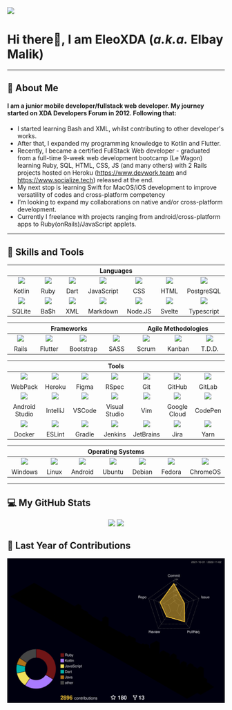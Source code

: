 <div align="left">
    <img src="https://komarev.com/ghpvc/?username=EleoXDA&style=for-the-badge">
</div>

# **Hi there👋, I am EleoXDA (*a.k.a.* Elbay Malik)**
  
---
## :information_desk_person:  About Me
#### I am a junior mobile developer/fullstack web developer. My journey started on XDA Developers Forum in 2012. Following that:

- I started learning Bash and XML, whilst contributing to other developer's works.
- After that, I expanded my programming knowledge to Kotlin and Flutter.
- Recently, I became a certified FullStack Web developer - graduated from a full-time 9-week web development bootcamp (Le Wagon) learning Ruby, SQL, HTML, CSS, JS (and many others) with 2 Rails projects hosted on Heroku (https://www.devwork.team and https://www.socialize.tech) released at the end.
- My next stop is learning Swift for MacOS/iOS development to improve versatility of codes and cross-platform competency
- I’m looking to expand my collaborations on native and/or cross-platform development.
- Currently I freelance with projects ranging from android/cross-platform apps to Ruby(onRails)/JavaScript applets.

---

## :wrench:  Skills and Tools
<div align="center">
<table>
  <thead>
    <tr>
      <th colspan="7">Languages</th>
    </tr>
  </thead>
  <tr> <td align="center" width=110> <img height=60 src="https://cdn.jsdelivr.net/gh/devicons/devicon/icons/kotlin/kotlin-original.svg"/> </td><td align="center" width=110> <img height=60 src="https://cdn.jsdelivr.net/gh/devicons/devicon/icons/ruby/ruby-original.svg"/> </td><td align="center" width=110> <img height=60 src="https://cdn.jsdelivr.net/gh/devicons/devicon/icons/dart/dart-original.svg"/> </td><td align="center" width=110> <img height=60 src="https://cdn.jsdelivr.net/gh/devicons/devicon/icons/javascript/javascript-plain.svg"/> </td><td align="center" width=110> <img height=60 src="https://cdn.jsdelivr.net/gh/devicons/devicon/icons/css3/css3-original.svg"/> </td><td align="center" width=110> <img height=60 src="https://cdn.jsdelivr.net/gh/devicons/devicon/icons/html5/html5-original.svg"/> </td><td align="center" width=110> <img height=60 src="https://cdn.jsdelivr.net/gh/devicons/devicon/icons/postgresql/postgresql-original.svg"/> </td></tr><tr> <td align="center" width=110>Kotlin</td><td align="center" width=110>Ruby</td><td align="center" width=110>Dart</td><td align="center" width=110>JavaScript</td><td align="center" width=110>CSS</td><td align="center" width=110>HTML</td><td align="center" width=110>PostgreSQL</td></tr><tr><td align="center" width=110> <img height=60 src="https://cdn.jsdelivr.net/gh/devicons/devicon/icons/sqlite/sqlite-original.svg"/> </td><td align="center" width=110> <img height=60 src="https://cdn.jsdelivr.net/gh/devicons/devicon/icons/bash/bash-original.svg"/> </td><td align="center" width=110> <img width=60 src="https://user-images.githubusercontent.com/27622683/192120006-9901e9c3-7567-4c2b-85b9-b414dc8445cb.png"/> </td><td align="center" width=110> <img height=60 src="https://cdn.jsdelivr.net/gh/devicons/devicon/icons/markdown/markdown-original.svg"/> </td><td align="center" width=110> <img height=60 src="https://cdn.jsdelivr.net/gh/devicons/devicon/icons/nodejs/nodejs-original.svg"/> </td><td align="center" width=110> <img height=60 src="https://cdn.jsdelivr.net/gh/devicons/devicon/icons/svelte/svelte-original.svg"/> </td><td align="center" width=110> <img height=60 src="https://cdn.jsdelivr.net/gh/devicons/devicon/icons/typescript/typescript-original.svg"/> </td><tr> <td align="center" width=110>SQLite</td><td align="center" width=110>Ba$h</td><td align="center" width=110>XML</td><td align="center" width=110>Markdown</td><td align="center" width=110>Node.JS</td><td align="center" width=110>Svelte</td><td align="center" width=110>Typescript</td></tr>
 </table>

 <table>
    <thead>
    <tr>
      <th colspan="4">Frameworks</th>
      <th colspan="3">Agile Methodologies</th>
    </tr>
  </thead>
   <tr>
    <td align="center" width=110><img height=60 src="https://cdn.jsdelivr.net/gh/devicons/devicon/icons/rails/rails-original-wordmark.svg"/> </td><td align="center" width=110> <img height=60 src="https://cdn.jsdelivr.net/gh/devicons/devicon/icons/flutter/flutter-original.svg"/> </td><td align="center" width=110> <img height=60 src="https://cdn.jsdelivr.net/gh/devicons/devicon/icons/bootstrap/bootstrap-original.svg"/> </td><td align="center" width=110> <img height=60 src="https://cdn.jsdelivr.net/gh/devicons/devicon/icons/sass/sass-original.svg"/> </td><td align="center" width=110><img width=60 src="https://user-images.githubusercontent.com/27622683/192119071-da8aff75-02b1-4c6d-8232-507b9454cd49.png"/></td><td align="center" width=110><img width=60 src="https://user-images.githubusercontent.com/27622683/192119213-9a958b20-d3ba-460e-935f-dccb6a3de7e6.png"/></td><td align="center" width=110><img width=60 src="https://user-images.githubusercontent.com/27622683/192119394-0284fdfc-3ad2-460c-8b57-5ed13a2cbfc0.png"/></td><tr align="center"> <td align="center" width=110>Rails</td><td align="center" width=110>Flutter</td><td align="center" width=110>Bootstrap</td><td align="center" width=110>SASS</td><td align="center" width=110>Scrum</td><td align="center" width=110>Kanban</td><td align="center" width=110>T.D.D.</td></tr>
  </tr>
 </table>
 <table>
   <thead>
   <tr>
     <th colspan="7">Tools</th>
    </tr>
  </thead>
  <tr>
    <td align="center" width=110><img height=60 src="https://cdn.jsdelivr.net/gh/devicons/devicon/icons/webpack/webpack-original.svg"/> </td><td align="center" width=110> <img height=60 src="https://cdn.jsdelivr.net/gh/devicons/devicon/icons/heroku/heroku-original.svg"/> </td><td align="center" width=110> <img height=60 src="https://cdn.jsdelivr.net/gh/devicons/devicon/icons/figma/figma-original.svg"/> </td><td align="center" width=110> <img height=60 src="https://cdn.jsdelivr.net/gh/devicons/devicon/icons/rspec/rspec-original.svg"/> </td><td align="center" width=110> <img height=60 src="https://cdn.jsdelivr.net/gh/devicons/devicon/icons/git/git-original.svg"/> </td><td align="center" width=110> <img height=60 src="https://cdn.jsdelivr.net/gh/devicons/devicon/icons/github/github-original.svg"/> </td><td align="center" width=110> <img height=60 src="https://cdn.jsdelivr.net/gh/devicons/devicon/icons/gitlab/gitlab-original.svg"/> </td></tr><tr> <td align="center" width=110>WebPack</td><td align="center" width=110>Heroku</td><td align="center" width=110>Figma</td><td align="center" width=110>RSpec</td><td align="center" width=110>Git</td><td align="center" width=110>GitHub</td><td align="center" width=110>GitLab</td></tr><tr><td align="center" width=110> <img height=60 src="https://cdn.jsdelivr.net/gh/devicons/devicon/icons/androidstudio/androidstudio-original.svg"/> </td><td align="center" width=110> <img height=60 src="https://cdn.jsdelivr.net/gh/devicons/devicon/icons/intellij/intellij-original.svg"/> </td><td align="center" width=110> <img height=60 src="https://cdn.jsdelivr.net/gh/devicons/devicon/icons/vscode/vscode-original.svg"/> </td><td align="center" width=110> <img height=60 src="https://cdn.jsdelivr.net/gh/devicons/devicon/icons/visualstudio/visualstudio-plain.svg"/> </td><td align="center" width=110> <img height=60 src="https://cdn.jsdelivr.net/gh/devicons/devicon/icons/vim/vim-original.svg"/> </td> <td align="center" width=110> <img height=60 src="https://cdn.jsdelivr.net/gh/devicons/devicon/icons/googlecloud/googlecloud-original.svg"/> </td> <td align="center" width=110> <img height=60 src="https://cdn.jsdelivr.net/gh/devicons/devicon/icons/codepen/codepen-plain.svg"/> </td></tr><tr> <td align="center" width=110>Android Studio</td><td align="center" width=110>IntelliJ</td><td align="center" width=110>VSCode</td><td align="center" width=110>Visual Studio</td><td align="center" width=110>Vim</td><td align="center" width=110>Google Cloud</td><td align="center" width=110>CodePen</td></tr><tr><td align="center" width=110> <img height=60 src="https://cdn.jsdelivr.net/gh/devicons/devicon/icons/docker/docker-original.svg"/> </td><td align="center" width=110> <img height=60 src="https://cdn.jsdelivr.net/gh/devicons/devicon/icons/eslint/eslint-original.svg"/> </td><td align="center" width=110> <img height=60 src="https://cdn.jsdelivr.net/gh/devicons/devicon/icons/gradle/gradle-plain.svg"/> </td><td align="center" width=110> <img height=60 src="https://cdn.jsdelivr.net/gh/devicons/devicon/icons/jenkins/jenkins-line.svg"/> </td><td align="center" width=110> <img height=60 src="https://cdn.jsdelivr.net/gh/devicons/devicon/icons/jetbrains/jetbrains-original.svg"/> </td><td align="center" width=110> <img height=60 src="https://cdn.jsdelivr.net/gh/devicons/devicon/icons/jira/jira-original.svg"/> </td><td align="center" width=110> <img height=60 src="https://cdn.jsdelivr.net/gh/devicons/devicon/icons/yarn/yarn-original.svg"/></td></tr><tr> <td align="center" width=110>Docker</td><td align="center" width=110>ESLint</td><td align="center" width=110>Gradle</td><td align="center" width=110>Jenkins</td><td align="center" width=110>JetBrains</td><td align="center" width=110>Jira</td><td align="center" width=110>Yarn</td></tr>
</table>
 <table>
    <thead>
    <tr>
      <th colspan="7">Operating Systems</th>
    </tr>
  </thead>
   <tr>
    <td align="center" width=110><img height=60 src="https://cdn.jsdelivr.net/gh/devicons/devicon/icons/windows8/windows8-original.svg"/> </td><td align="center" width=110> <img height=60 src="https://cdn.jsdelivr.net/gh/devicons/devicon/icons/linux/linux-original.svg"/> </td><td align="center" width=110> <img height=60 src="https://cdn.jsdelivr.net/gh/devicons/devicon/icons/android/android-original.svg"/> </td><td align="center" width=110> <img height=60 src="https://cdn.jsdelivr.net/gh/devicons/devicon/icons/ubuntu/ubuntu-plain.svg"/> </td><td align="center" width=110> <img height=60 src="https://cdn.jsdelivr.net/gh/devicons/devicon/icons/debian/debian-plain.svg"/> </td><td align="center" width=110> <img height=60 src="https://cdn.jsdelivr.net/gh/devicons/devicon/icons/fedora/fedora-plain.svg"/> </td><td align="center" width=110> <img height=60 src="https://cdn.jsdelivr.net/gh/devicons/devicon/icons/chrome/chrome-original.svg"/> </td></tr><tr> <td align="center" width=110>Windows</td><td align="center" width=110>Linux</td><td align="center" width=110>Android</td><td align="center" width=110>Ubuntu</td><td align="center" width=110>Debian</td><td align="center" width=110>Fedora</td><td align="center" width=110>ChromeOS</td></tr>
 </table>
</div>

---

## :computer:  My GitHub Stats
<div align="center">
    <!--img height="180em" src="profile-3d-contrib/pie_lang_only.svg"-->
    <!--img height="200em" src="profile-3d-contrib/radar_contrib_only.svg"-->
    <img height="200em" src="https://github-profile-summary-cards.vercel.app/api/cards/stats?username=eleoxda&theme=github"/>
    <img height="200em" src="https://github-profile-summary-cards.vercel.app/api/cards/repos-per-language?username=eleoxda"/>
</div>
<div align="center">
    <!--img height="200em" src="https://github-profile-summary-cards.vercel.app/api/cards/most-commit-language?username=eleoxda"-->
</div>
<!--div align="center"-->
    <!--img height="220em" src="https://github-readme-stats.vercel.app/api/top-langs/?username=EleoXDA&langs_count=10&layout=compact&hide=c%2B%2B,CMake,C"-->
<!--/div-->
<div align="center">
    <!--img width="500em" src="https://streak-stats.demolab.com/?user=EleoXDA&currStreakNum=000000&fire=orange&sideLabels=000date_format=[Y.]n.j)"-->
</div>

<!--## :abacus: Last 30 days of Contributions-->
<div align="center">
  <!--img width="1000em" style="margin-top: 0px" src="https://eleo-readme-activity-graph.herokuapp.com/graph?username=EleoXDA&bg_color=ffffff&color=000000&line=4c9d9e&point=ff0000&area=true&hide_border=true&hide_title=true"-->
</div>

## :abacus: Last Year of Contributions
<div align="center">
  <img width="1000em" style="margin-top: 0px" src="./profile-3d-contrib/profile-custom-rainbow.svg"/>
</div>
